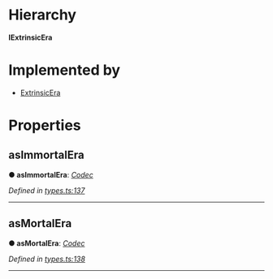 

# Hierarchy

**IExtrinsicEra**

# Implemented by

* [ExtrinsicEra](../classes/_type_extrinsicera_.extrinsicera.md)

# Properties

<a id="asimmortalera"></a>

##  asImmortalEra

**● asImmortalEra**: *[Codec](_types_.codec.md)*

*Defined in [types.ts:137](https://github.com/polkadot-js/api/blob/a2b038e/packages/types/src/types.ts#L137)*

___
<a id="asmortalera"></a>

##  asMortalEra

**● asMortalEra**: *[Codec](_types_.codec.md)*

*Defined in [types.ts:138](https://github.com/polkadot-js/api/blob/a2b038e/packages/types/src/types.ts#L138)*

___

